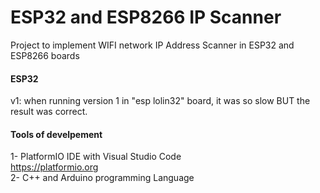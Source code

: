 # ESP32 and ESP8266 IP Scanner
Project to implement WIFI network IP Address Scanner in ESP32 and ESP8266 boards

#### ESP32 
v1:  when running version 1 in "esp lolin32" board, it was so slow BUT the result was correct.

#### Tools of develpement
1- PlatformIO IDE with Visual Studio Code  
https://platformio.org  
2- C++ and Arduino programming Language  



